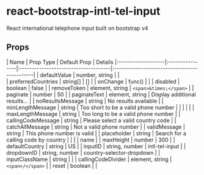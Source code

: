 # react-bootstrap-intl-tel-input
React international telephone input built on bootstrap v4

## Props

| Name               | Prop Type       | Default Prop                         | Details
|:-------------------|:----------------|:-------------------------------------|:---------------------------------------------| | defaultValue       | number, string  |                                      |                                              
| preferredCountries | string[]        | []                                   |
| onChange           | func()          |                                      |
| disabled           | boolean         | false                                |
| removeToken        | element, string | `<span>&times;</span>`               |
| paginate           | number          | 50                                   |
| paginateText       | element, string | Display additional results...        |
| noResultsMessage   | string          | No results available                 |
| minLengthMessage   | string          | Too short to be a valid phone number |
|                    |                 |                                      |
| maxLengthMessage   | string          | Too long to be a valid phone number  |
| callingCodeMessage | string          | Please select a valid country code   |
| catchAllMessage    | string          | Not a valid phone number             |
| validMessage       | string          | This phone number is valid           |
| placeholder        | string          | Search for a calling code by country |
|                    |                 | name                                 |
| maxHeight          | number          | 300                                  |
| defaultCountry     | string          | US                                   |
| inputID            | string, number  | intl-tel-input                       |
| dropdownID         | string, number  | country-selector-dropdown            |
| inputClassName     | string          |                                      |
| callingCodeDivider | element, string | `<span>/</span>`                     |
| reset              | boolean         |                                      |
